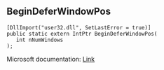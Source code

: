 ## BeginDeferWindowPos

```
[DllImport("user32.dll", SetLastError = true)]
public static extern IntPtr BeginDeferWindowPos(
   int nNumWindows
);
```

Microsoft documentation: [Link](https://docs.microsoft.com/en-us/windows/win32/api/winuser/nf-winuser-begindeferwindowpos)
